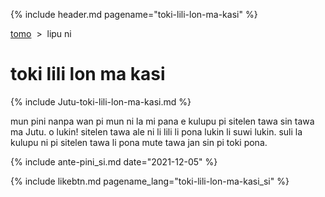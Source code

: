 {% include header.md pagename="toki-lili-lon-ma-kasi" %}



<span class="si">[tomo](https://joelthomastr.github.io/tokipona/README_si)&nbsp;&nbsp;>&nbsp;&nbsp;lipu ni</span>

# <span class="si">toki lili lon ma kasi</span>

{% include Jutu-toki-lili-lon-ma-kasi.md %}

<span class="si">mun pini nanpa wan pi mun ni la mi pana e kulupu pi sitelen tawa sin tawa ma Jutu. o lukin! sitelen tawa ale ni li lili li pona lukin li suwi lukin. suli la kulupu ni pi sitelen tawa li pona mute tawa jan sin pi toki pona. </span>

{% include ante-pini_si.md date="2021-12-05" %}

{% include likebtn.md pagename_lang="toki-lili-lon-ma-kasi_si" %}
